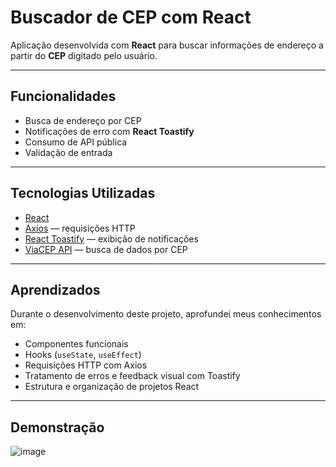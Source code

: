 # Buscador de CEP com React

Aplicação desenvolvida com **React** para buscar informações de endereço a partir do **CEP** digitado pelo usuário.

---

## Funcionalidades

- Busca de endereço por CEP
- Notificações de erro com **React Toastify** 
- Consumo de API pública  
- Validação de entrada  


---

## Tecnologias Utilizadas

- [React](https://reactjs.org/)
- [Axios](https://axios-http.com/) — requisições HTTP
- [React Toastify](https://fkhadra.github.io/react-toastify/) — exibição de notificações
- [ViaCEP API](https://viacep.com.br/) — busca de dados por CEP

---

## Aprendizados

Durante o desenvolvimento deste projeto, aprofundei meus conhecimentos em:

- Componentes funcionais
- Hooks (`useState`, `useEffect`)
- Requisições HTTP com Axios
- Tratamento de erros e feedback visual com Toastify
- Estrutura e organização de projetos React

---

## Demonstração
![image](https://github.com/user-attachments/assets/9e336801-7ef1-4a5d-8514-286a5c9a85b5)




